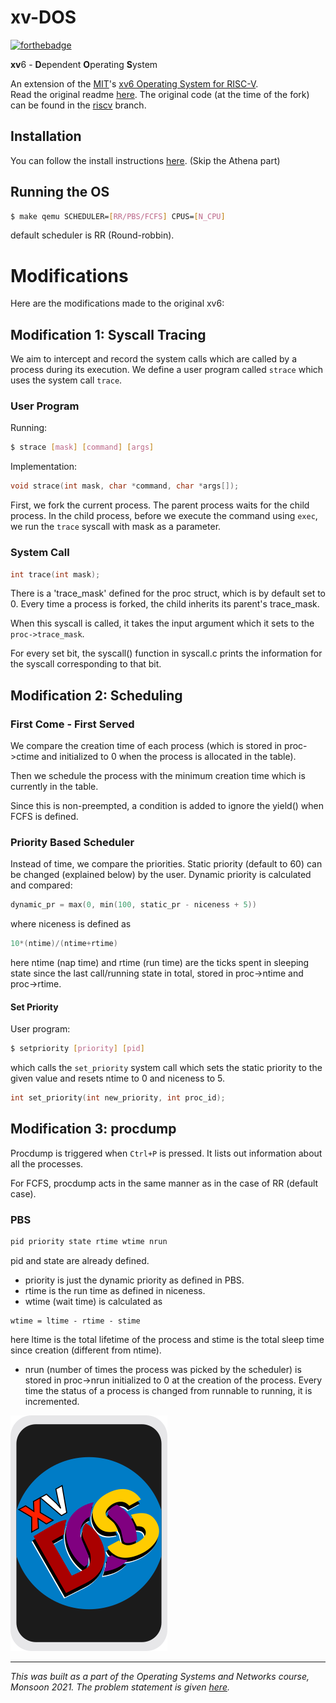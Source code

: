 # xv-DOS

[![forthebadge](https://forthebadge.com/images/badges/no-ragrets.svg)](https://forthebadge.com)

**xv**6 - **D**ependent **O**perating **S**ystem

An extension of the [MIT](https://github.com/mit-pdos)'s [xv6 Operating System for RISC-V](https://github.com/mit-pdos/xv6-riscv). \
Read the original readme [here](README). The original code (at the time of the fork) can be found in the [riscv](https://github.com/codelixir/xv-DOS/tree/riscv) branch. 

## Installation

You can follow the install instructions [here](https://pdos.csail.mit.edu/6.S081/2020/tools.html). (Skip the Athena part)


## Running the OS

```sh
$ make qemu SCHEDULER=[RR/PBS/FCFS] CPUS=[N_CPU]
```

default scheduler is RR (Round-robbin).

# Modifications

Here are the modifications made to the original xv6:

## Modification 1: Syscall Tracing

We aim to intercept and record the system calls which are called by a process during its execution. We define a user program called `strace` which uses the system call `trace`.

### User Program

Running:
```sh
$ strace [mask] [command] [args]
```

Implementation:
```c
void strace(int mask, char *command, char *args[]);
```

First, we fork the current process. The parent process waits for the child process. In the child process, before we execute the command using `exec`, we run the `trace` syscall with mask as a parameter.

### System Call

```c
int trace(int mask);
```

There is a 'trace_mask' defined for the proc struct, which is by default set to 0. Every time a process is forked, the child inherits its parent's trace_mask.

When this syscall is called, it takes the input argument which it sets to the `proc->trace_mask`.

For every set bit, the syscall() function in syscall.c prints the information for the syscall corresponding to that bit.

## Modification 2: Scheduling

### First Come - First Served

We compare the creation time of each process (which is stored in proc->ctime and initialized to 0 when the process is allocated in the table).

Then we schedule the process with the minimum creation time which is currently in the table.

Since this is non-preempted, a condition is added to ignore the yield() when FCFS is defined.

### Priority Based Scheduler

Instead of time, we compare the priorities. Static priority (default to 60) can be changed (explained below) by the user. Dynamic priority is calculated and compared:

```c
dynamic_pr = max(0, min(100, static_pr - niceness + 5))
```

where niceness is defined as
```c
10*(ntime)/(ntime+rtime)
```

here ntime (nap time) and rtime (run time) are the ticks spent in sleeping state since the last call/running state in total, stored in proc->ntime and proc->rtime.

#### Set Priority

User program:
```sh
$ setpriority [priority] [pid]
```

which calls the `set_priority` system call which sets the static priority to the given value and resets ntime to 0 and niceness to 5.

```c
int set_priority(int new_priority, int proc_id);
```

## Modification 3: procdump

Procdump is triggered when `Ctrl+P` is pressed. It lists out information about all the processes.

For FCFS, procdump acts in the same manner as in the case of RR (default case).

### PBS

```sh
pid priority state rtime wtime nrun
```

pid and state are already defined.

- priority is just the dynamic priority as defined in PBS.
- rtime is the run time as defined in niceness.
- wtime (wait time) is calculated as
```
wtime = ltime - rtime - stime
```
here ltime is the total lifetime of the process and stime is the total sleep time since creation (different from ntime).
- nrun (number of times the process was picked by the scheduler) is stored in proc->nrun initialized to 0 at the creation of the process. Every time the status of a process is changed from runnable to running, it is incremented.


![xv-DOS](files/card.png)

----

*This was built as a part of the Operating Systems and Networks course, Monsoon 2021. The problem statement is given [here](files/Assignment.pdf).*
